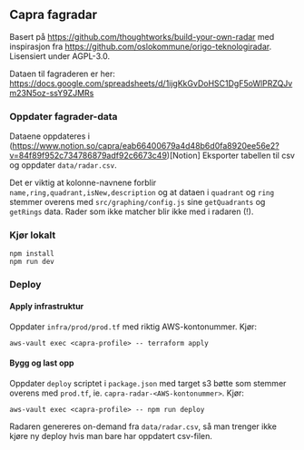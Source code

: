 ## Capra fagradar

Basert på https://github.com/thoughtworks/build-your-own-radar med inspirasjon fra https://github.com/oslokommune/origo-teknologiradar.
Lisensiert under AGPL-3.0.

Dataen til fagraderen er her: https://docs.google.com/spreadsheets/d/1ijgKkGvDoHSC1DgF5oWlPRZQJvm23N5oz-ssY9ZJMRs

### Oppdater fagrader-data
Dataene oppdateres i (https://www.notion.so/capra/eab66400679a4d48b6d0fa8920ee56e2?v=84f89f952c734786879adf92c6673c49)[Notion]
Eksporter tabellen til csv og oppdater `data/radar.csv`.

Det er viktig at kolonne-navnene forblir `name,ring,quadrant,isNew,description` og at dataen i `quadrant` og `ring`
stemmer overens med `src/graphing/config.js` sine `getQuadrants` og `getRings` data. Rader som ikke matcher blir ikke med i radaren (!).

### Kjør lokalt
```
npm install
npm run dev
```


### Deploy

#### Apply infrastruktur
Oppdater `infra/prod/prod.tf` med riktig AWS-kontonummer.
Kjør:
```
aws-vault exec <capra-profile> -- terraform apply
```

#### Bygg og last opp

Oppdater `deploy` scriptet i `package.json` med target s3 bøtte som stemmer overens med `prod.tf`, ie. `capra-radar-<AWS-kontonummer>`.
Kjør:
```
aws-vault exec <capra-profile> -- npm run deploy
```


Radaren genereres on-demand fra `data/radar.csv`, så man trenger ikke kjøre ny deploy hvis man bare har oppdatert csv-filen.
